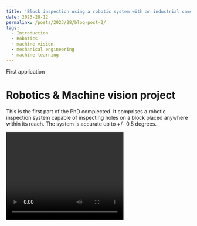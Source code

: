 ```yaml
---
title: 'Block inspection using a robotic system with an industrial camera'
date: 2023-28-12
permalink: /posts/2023/28/blog-post-2/
tags:
  - Introduction
  - Robotics
  - machine vision
  - mechanical engineering
  - machine learning
---
```


First application	

Robotics & Machine vision project
======

This is the first part of the PhD complected. It comprises a robotic inspection system capable of inspecting holes on a block placed anywhere within its reach. The system is accurate up to +/- 0.5 degrees.

<video src="/files/Intial_testing.mp4" width="320" height="240" controls></video>






